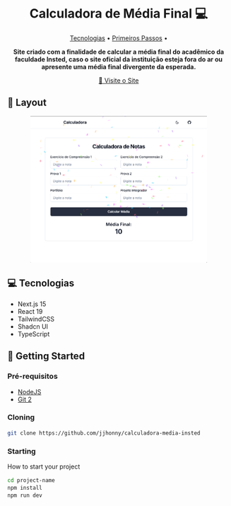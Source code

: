 <h1 align="center" style="font-weight: bold;">Calculadora de Média Final 💻</h1>

<p align="center">
 <a href="#technologies">Tecnologias</a> • 
 <a href="#started">Primeiros Passos</a> •
</p>

<p align="center">
    <b>Site criado com a finalidade de calcular a média final do acadêmico da faculdade Insted, caso o site oficial da instituição esteja fora do ar ou apresente uma média final divergente da esperada.</b>
</p>

<p align="center">
     <a href="https://calculadora-media-insted.vercel.app/">📱 Visite o Site</a>
</p>

<h2 id="layout">🎨 Layout</h2>

<p align="center">
    <img src="./public/exemplo.png" alt="Image do site" width="400px">
</p>

<h2 id="technologies">💻 Tecnologias</h2>

- Next.js 15
- React 19
- TailwindCSS
- Shadcn UI
- TypeScript

<h2 id="started">🚀 Getting Started</h2>

<h3>Pré-requisitos</h3>

- [NodeJS](https://github.com/)
- [Git 2](https://github.com)

<h3>Cloning</h3>

```bash
git clone https://github.com/jjhonny/calculadora-media-insted
```

<h3>Starting</h3>

How to start your project

```bash
cd project-name
npm install
npm run dev
```
